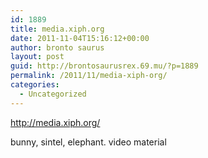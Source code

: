 ```yaml
---
id: 1889
title: media.xiph.org
date: 2011-11-04T15:16:12+00:00
author: bronto saurus
layout: post
guid: http://brontosaurusrex.69.mu/?p=1889
permalink: /2011/11/media-xiph-org/
categories:
  - Uncategorized
---
```

<http://media.xiph.org/>

bunny, sintel, elephant. video material